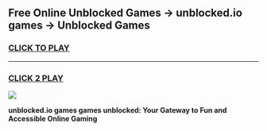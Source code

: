 
## Free Online Unblocked Games → unblocked.io games → Unblocked Games
<h3>
<a href="https://premium.freeplayer.one?title=unblocked.io_games&ref=21F">CLICK TO PLAY</a></h3>
<hr>

<h3>
<a href="https://premium.freeplayer.one?title=unblocked.io_games&ref=21F">CLICK 2 PLAY</a>
  
</h3>

<a href="https://premium.freeplayer.one?title=unblocked.io_games&ref=21F/"><img src="https://clearcache.store/games.png"></a>


**unblocked.io games games unblocked: Your Gateway to Fun and Accessible Online Gaming**
